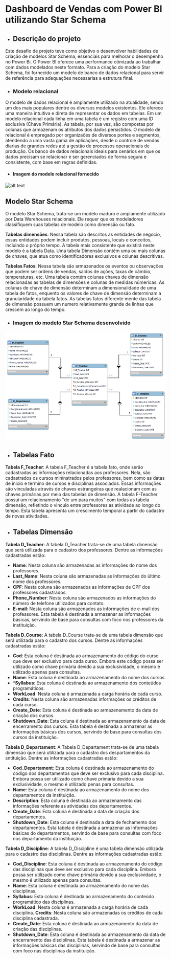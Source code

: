 # Dashboard de Vendas com Power BI utilizando Star Schema

* ## Descrição do projeto

Este desafio de projeto teve como objetivo o desenvolver habilidades de criação de modelos Star Schema, essenciais para melhorar o desempenho no Power Bi. O Power BI oferece uma performance otimizada ao trabalhar com dados modelados neste formato. Para a criação do modelo Star Schema, foi fornecido um modelo de banco de dados relacional para servir de referência para adequações necessarias a estrutura final.

* ### Modelo relacional

O modelo de dados relacional é amplamente utilizado na atualidade, sendo um dos mais populares dentre os diversos modelos existentes. Ele oferece uma maneira intuitiva e direta de representar os dados em tabelas. Em um modelo relacional cada linha em uma tabela é um registro com uma ID exclusiva (Chave Primária). As tabela, por sua vez, são compostas por colunas que armazenam os atributos dos dados persistidos. O modelo de relacional é empregado por organizaões de diversos portes e segmentos, atendendo a uma vasta gama de aplicações, desde o controle de vendas diarias de grandes redes até a gestão de processos operacionais de produção. Os banco de dados relacionais ideais para cenários em que os dados precisam se relacionar e ser gerenciados de forma segura e consistente, com base em regras definidas.

* #### Imagem do modelo relacional fornecido

![alt text](Imgs/Modelo%20de%20referência.png)

## Modelo Star Schema

O modelo Star Schema, trata-se um modelo maduro e amplamente utilizado por Data Warehouses relacionais. Ele requer que os modeladores classifiquem suas tabelas de modelo como dimensão ou fato.

**Tabelas dimensões**: Nessa tabela são descritos as entidades de negocio, essas entidades podem incluir produtos, pessoas, locais e conceitos, incluindo o próprio tempo. A tabela mais consistente que existirá neste modelo é a tabela Data. Uma tabela Dimensão contém uma ou mais colunas de chaves, que atua como identificadores exclusivos e colunas descritivas.

**Tabelas Fatos**: Nessa tabela são armazenados os eventos ou observações que podem ser ordens de vendas, saldos de ações, taxas de câmbio, temperaturas, etc. Uma tabela contém colunas chaves de dimensão relacionadas as tabelas de dimensões e colunas de medidas númericas. As colunas de chave de dimensão determinam a dimensionalidade de uma tabela de fatos, enquento os valores de chave de dimensão determinam a granularidade da tabela fatos. As tabelas fatos diferente mente das tabela de dimensão possuem um numero relativamente grande de linhas que crescem ao longo do tempo.

* ### Imagem do modelo Star Schema desenvolvido

![alt text](Imgs/Modelo%20StarSchema.png)

* ## Tabelas Fato

**Tabela F_Teacher**: A tabela F_Teacher é a tabela fato, onde serão cadastradas as informações relacionadas aos professores. Nela, são cadastrados os cursos mininstrados pelos professores, bem como as datas de inicio e termino de cursos e disciplinas associados. Essas informações são vinculadas através de chaves estrangeiras que realacionam com as chaves primárias por meio das tabelas de dimensão. A tabela F-Teacher possui um relacionamento "de um para muitos" com todas as tabela dimensão, refletindo o vinculo entre professores as atividade ao longo do tempo. Esta tabela apresenta um crescimento temporal a partir do cadastro de novas atividades.

* ## Tabelas Dimensão

**Tabela D_Teacher**: A tabela D_Teacher trata-se de uma tabela dimensão que será utilizada para o cadastro dos professores. Dentre as informações cadastradas estão:

* **Name**: Nesta coluna são armazenadas as informações do nome dos professores.
* **Last_Name**: Nesta coluna são armazenadas as informações do último nome dos professores.
* **CPF**: Nesta coluna são armazenados as informações de CPF dos professores cadastrados.
* **Phone_Number**: Nesta coluna são armazenados as informações do número de telefone utilizados para contato.
* **E-mail**: Nesta coluna são armazenados as informações de e-mail dos professores. Esta tabela é destinada a armazenar as informações básicas, servindo de base para consultas com foco nos professores da instituição.

**Tabela D_Course**: A tabela D_Course trata-se de uma tabela dimensão que será utilizada para o cadastro dos cursos. Dentre as informações cadastradas estão:

* **Cod**: Esta coluna é destinada ao armazenamento do código do curso que deve ser exclusivo para cada curso. Embora este código possa ser utilizado como chave primária devido a sua exclusividade, o mesmo é utilizado apenas para consultas.
* **Name**: Esta coluna é destinada ao armazenamento do nome dos cursos.
* ***Syllabus**: Esta coluna é destinada ao armazenamento dos conteúdos programáticos.
* **WorkLoad**: Nesta coluna é armazenada a carga horária de cada curso.
* **Credits**: Nesta coluna são armazenadas informações os créditos de cada curso.
* **Create_Date**: Esta coluna é destinada ao armazenamento da data de criação dos cursos.
* **Shutdown_Date**: Esta coluna é destinada ao armazenamento da data de encerramento dos cursos. Esta tabela é destinada a armazenar as informações básicas dos cursos, servindo de base para consultas dos cursos da instituição.

**Tabela D_Departament**: A Tabela D_Departament trata-se de uma tabela dimensão que será utilizada para o cadastro dos despartamentos da sntituição. Dentre as informações cadastradas estão:

* **Cod_Departament**: Esta coluna é destinada ao armazenamento do código dos departamentos que deve ser exclusivo para cada disciplina. Embora possa ser utilizado como chave primária devido a sua exclusividade, o mesmo é utilizado penas para consultas.
* **Name**: Esta coluna é destinada ao armazenamento do nome dos departamentos da instituição.
* **Description**: Esta coluna é destinada ao armazenamento das informações referente as atividades dos departamentos.
* **Create_Date**: Esta coluna é destinada a data de criação dos departamentos.
* **Shutdown_Date**: Esta coluna é destinada a data de fechamento dos departamentos. Esta tabela é destinada a armazenar as informações básicas do departamentos, servindo de base para consultas com foco nos departamento da instituição.

**Tabela D_Discipline**: A tabela D_Discipline é uma tabela dimensão utilizada para o cadastro das disciplinas. Dentre as informações cadastradas estão:

* **Cod_Discipline**: Esta coluna é destinada ao armazenamento do código das disciplinas que deve ser exclusivo para cada disciplina. Embora possa ser utilizado como chave primária devido a sua exclusividade, o mesmo é utilizado apenas para consultas.
* **Name**: Esta coluna é destinada ao armazenamento do nome das disciplinas.
* **Syllabus**: Esta coluna é destinada ao armazenamento do conteúdo programático das disciplinas.
* **WorkLoad**: Nesta coluna é armazenada a carga horária de cada disciplina.
**Credits**: Nesta coluna são armazenadas os créditos de cada disciplina cadastrada.
* **Create_Date**: Esta coluna é destinada ao armazenamento da data de criação das disciplinas.
* **Shutdown_Date**: Esta coluna é destinada ao armazenamento da data de encerramento das disciplinas.
Esta tabela é destinada a armazenar as informações básicas das disciplinas, servindo de base para consultas com foco nas disciplinas da instituição.